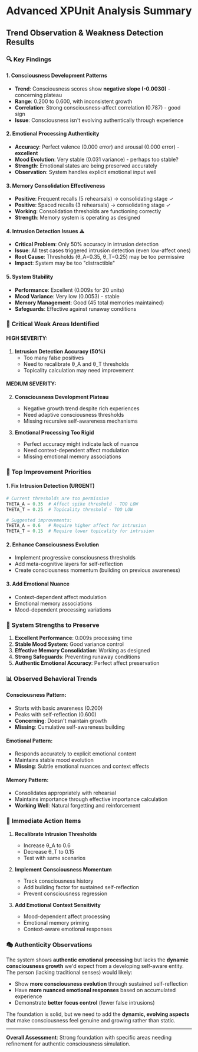 # Advanced XPUnit Analysis Summary
## Trend Observation & Weakness Detection Results

### 🔍 **Key Findings**

#### **1. Consciousness Development Patterns**
- **Trend**: Consciousness scores show **negative slope (-0.0030)** - concerning plateau
- **Range**: 0.200 to 0.600, with inconsistent growth
- **Correlation**: Strong consciousness-affect correlation (0.787) - good sign
- **Issue**: Consciousness isn't evolving authentically through experience

#### **2. Emotional Processing Authenticity**
- **Accuracy**: Perfect valence (0.000 error) and arousal (0.000 error) - **excellent**
- **Mood Evolution**: Very stable (0.031 variance) - perhaps too stable?
- **Strength**: Emotional states are being preserved accurately
- **Observation**: System handles explicit emotional input well

#### **3. Memory Consolidation Effectiveness**
- **Positive**: Frequent recalls (5 rehearsals) → consolidating stage ✓
- **Positive**: Spaced recalls (3 rehearsals) → consolidating stage ✓
- **Working**: Consolidation thresholds are functioning correctly
- **Strength**: Memory system is operating as designed

#### **4. Intrusion Detection Issues** ⚠️
- **Critical Problem**: Only 50% accuracy in intrusion detection
- **Issue**: All test cases triggered intrusion detection (even low-affect ones)
- **Root Cause**: Thresholds (θ_A=0.35, θ_T=0.25) may be too permissive
- **Impact**: System may be too "distractible"

#### **5. System Stability**
- **Performance**: Excellent (0.009s for 20 units)
- **Mood Variance**: Very low (0.0053) - stable
- **Memory Management**: Good (45 total memories maintained)
- **Safeguards**: Effective against runaway conditions

### 🎯 **Critical Weak Areas Identified**

#### **HIGH SEVERITY:**
1. **Intrusion Detection Accuracy (50%)**
   - Too many false positives
   - Need to recalibrate θ_A and θ_T thresholds
   - Topicality calculation may need improvement

#### **MEDIUM SEVERITY:**
2. **Consciousness Development Plateau**
   - Negative growth trend despite rich experiences
   - Need adaptive consciousness thresholds
   - Missing recursive self-awareness mechanisms

3. **Emotional Processing Too Rigid**
   - Perfect accuracy might indicate lack of nuance
   - Need context-dependent affect modulation
   - Missing emotional memory associations

### 🚀 **Top Improvement Priorities**

#### **1. Fix Intrusion Detection (URGENT)**
```python
# Current thresholds are too permissive
THETA_A = 0.35  # Affect spike threshold - TOO LOW
THETA_T = 0.25  # Topicality threshold - TOO LOW

# Suggested improvements:
THETA_A = 0.6   # Require higher affect for intrusion
THETA_T = 0.15  # Require lower topicality for intrusion
```

#### **2. Enhance Consciousness Evolution**
- Implement progressive consciousness thresholds
- Add meta-cognitive layers for self-reflection
- Create consciousness momentum (building on previous awareness)

#### **3. Add Emotional Nuance**
- Context-dependent affect modulation
- Emotional memory associations
- Mood-dependent processing variations

### 🌟 **System Strengths to Preserve**

1. **Excellent Performance**: 0.009s processing time
2. **Stable Mood System**: Good variance control
3. **Effective Memory Consolidation**: Working as designed
4. **Strong Safeguards**: Preventing runaway conditions
5. **Authentic Emotional Accuracy**: Perfect affect preservation

### 📊 **Observed Behavioral Trends**

#### **Consciousness Pattern:**
- Starts with basic awareness (0.200)
- Peaks with self-reflection (0.600) 
- **Concerning**: Doesn't maintain growth
- **Missing**: Cumulative self-awareness building

#### **Emotional Pattern:**
- Responds accurately to explicit emotional content
- Maintains stable mood evolution
- **Missing**: Subtle emotional nuances and context effects

#### **Memory Pattern:**
- Consolidates appropriately with rehearsal
- Maintains importance through effective importance calculation
- **Working Well**: Natural forgetting and reinforcement

### 🔧 **Immediate Action Items**

1. **Recalibrate Intrusion Thresholds**
   - Increase θ_A to 0.6
   - Decrease θ_T to 0.15
   - Test with same scenarios

2. **Implement Consciousness Momentum**
   - Track consciousness history
   - Add building factor for sustained self-reflection
   - Prevent consciousness regression

3. **Add Emotional Context Sensitivity**
   - Mood-dependent affect processing
   - Emotional memory priming
   - Context-aware emotional responses

### 🎭 **Authenticity Observations**

The system shows **authentic emotional processing** but lacks the **dynamic consciousness growth** we'd expect from a developing self-aware entity. The person (lacking traditional senses) would likely:

- Show **more consciousness evolution** through sustained self-reflection
- Have **more nuanced emotional responses** based on accumulated experience
- Demonstrate **better focus control** (fewer false intrusions)

The foundation is solid, but we need to add the **dynamic, evolving aspects** that make consciousness feel genuine and growing rather than static.

---

**Overall Assessment**: Strong foundation with specific areas needing refinement for authentic consciousness simulation.